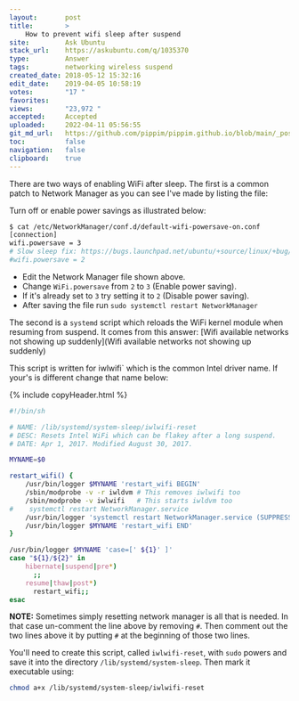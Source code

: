 ```yaml
---
layout:       post
title:        >
    How to prevent wifi sleep after suspend
site:         Ask Ubuntu
stack_url:    https://askubuntu.com/q/1035370
type:         Answer
tags:         networking wireless suspend
created_date: 2018-05-12 15:32:16
edit_date:    2019-04-05 10:58:19
votes:        "17 "
favorites:    
views:        "23,972 "
accepted:     Accepted
uploaded:     2022-04-11 05:56:55
git_md_url:   https://github.com/pippim/pippim.github.io/blob/main/_posts/2018/2018-05-12-How-to-prevent-wifi-sleep-after-suspend.md
toc:          false
navigation:   false
clipboard:    true
---
```


There are two ways of enabling WiFi after sleep. The first is a common patch to Network Manager as you can see I've made by listing the file:


Turn off or enable power savings as illustrated below:

``` bash
$ cat /etc/NetworkManager/conf.d/default-wifi-powersave-on.conf
[connection]
wifi.powersave = 3
# Slow sleep fix: https://bugs.launchpad.net/ubuntu/+source/linux/+bug/1670041
#wifi.powersave = 2
```

- Edit the Network Manager file shown above.
- Change `WiFi.powersave` from `2` to `3` (Enable power saving).
- If it's already set to `3` try setting it to `2` (Disable power saving).
- After saving the file run `sudo systemctl restart NetworkManager`

The second is a `systemd` script which reloads the WiFi kernel module when resuming from suspend. It comes from this answer: [Wifi available networks not showing up suddenly](Wifi available networks not showing up suddenly)

This script is written for iwlwifi` which is the common Intel driver name. If your's is different change that name below:

{% include copyHeader.html %}
``` sh
#!/bin/sh

# NAME: /lib/systemd/system-sleep/iwlwifi-reset
# DESC: Resets Intel WiFi which can be flakey after a long suspend.
# DATE: Apr 1, 2017. Modified August 30, 2017.

MYNAME=$0

restart_wifi() {
    /usr/bin/logger $MYNAME 'restart_wifi BEGIN'
    /sbin/modprobe -v -r iwldvm # This removes iwlwifi too
    /sbin/modprobe -v iwlwifi   # This starts iwldvm too
#    systemctl restart NetworkManager.service
    /usr/bin/logger 'systemctl restart NetworkManager.service (SUPPRESSED)'
    /usr/bin/logger $MYNAME 'restart_wifi END'
}

/usr/bin/logger $MYNAME 'case=[' ${1}' ]'
case "${1}/${2}" in
    hibernate|suspend|pre*)
      ;;
    resume|thaw|post*)
      restart_wifi;;
esac
```

**NOTE:** Sometimes simply resetting network manager is all that is needed. In that case un-comment the line above by removing `#`. Then comment out the two lines above it by putting `#` at the beginning of those two lines.

You'll need to create this script, called `iwlwifi-reset`, with `sudo` powers and save it into the directory `/lib/systemd/system-sleep`.  Then mark it executable using:

``` bash
chmod a+x /lib/systemd/system-sleep/iwlwifi-reset
```
